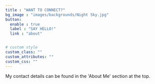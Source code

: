 ```yaml
---
title : "WANT TO CONNECT?"
bg_image : "images/backgrounds/Night Sky.jpg"
button:
  enable : true
  label : "SAY HELLO!"
  link : "about"


# custom style
custom_class: ""
custom_attributes: ""
custom_css: ""
---
```

My contact details can be found in the 'About Me' section at the top.
